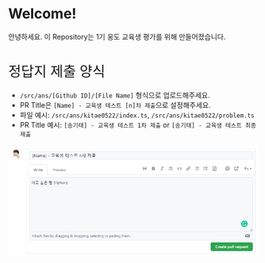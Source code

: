 <h1 style='font-weight:700'>Welcome!</h1>
안녕하세요. 이 Repository는 1기 웅도 교육생 평가를 위해 만들어졌습니다.

<h1 style='font-weight:500'>정답지 제출 양식</h1>

- `/src/ans/[Github ID]/[File Name]` 형식으로 업로드해주세요.
- PR Title은 `[Name] - 교육생 테스트 [n]차 제출`으로 설정해주세요.
- 파일 예시: `/src/ans/kitae0522/index.ts`, `/src/ans/kitae0522/problem.ts`
- PR Title 예시: `[송기태] - 교육생 테스트 1차 제출` or `[송기태] - 교육생 테스트 최종 제출`

<img src='./docs/PR_ex.png'>